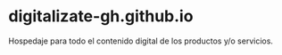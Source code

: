# digitalizate-gh.github.io
Hospedaje para todo el contenido digital de los productos y/o servicios.

